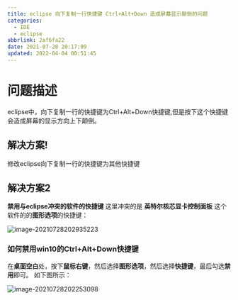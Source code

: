```yaml
---
title: eclipse 向下复制一行快捷键 Ctrl+Alt+Down 造成屏幕显示颠倒的问题
categories: 
  - IDE
  - eclipse
abbrlink: 2af6fa22
date: 2021-07-28 20:17:09
updated: 2022-04-04 00:51:45
---
```

# 问题描述
eclipse中，向下复制一行的快捷键为Ctrl+Alt+Down快捷键,但是按下这个快捷键会造成屏幕的显示方向上下颠倒。
## 解决方案!
修改eclipse向下复制一行的快捷键为其他快捷键
## 解决方案2
**禁用与eclipse冲突的软件的快捷键**
这里冲突的是 **英特尔核芯显卡控制面板** 这个软件的的**图形选项**的快捷键：

![image-20210728202935223](https://gitee.com/XiaoLan223/images/raw/master/Blog/Sum/20210728202935.png)

### 如何禁用win10的Ctrl+Alt+Down快捷键
在**桌面空白**处，按下**鼠标右键**，然后选择**图形选项**，然后选择**快捷键**，最后勾选**禁用**即可。
如下图所示：

![image-20210728202253098](https://gitee.com/XiaoLan223/images/raw/master/Blog/Sum/20210728202300.png)
